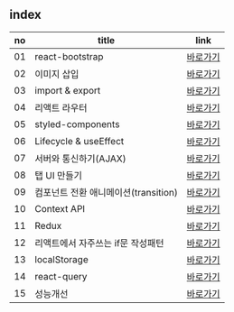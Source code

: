 index
---
|no|title|link|
|-|-|-|
|01|react-bootstrap|[바로가기](./01)|
|02|이미지 삽입|[바로가기](./02)|
|03|import & export|[바로가기](./03)|
|04|리액트 라우터|[바로가기](./04)|
|05|styled-components|[바로가기](./05)|
|06|Lifecycle & useEffect|[바로가기](./06)|
|07|서버와 통신하기(AJAX)|[바로가기](./07)|
|08|탭 UI 만들기|[바로가기](./08)|
|09|컴포넌트 전환 애니메이션(transition)|[바로가기](./09)|
|10|Context API|[바로가기](./10)|
|11|Redux|[바로가기](./11)|
|12|리액트에서 자주쓰는 if문 작성패턴|[바로가기](./12)|
|13|localStorage|[바로가기](./13)|
|14|react-query|[바로가기](./14)|
|15|성능개선|[바로가기](./15)|
